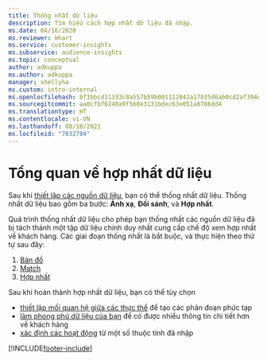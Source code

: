 ```yaml
---
title: Thống nhất dữ liệu
description: Tìm hiểu cách hợp nhất dữ liệu đã nhập.
ms.date: 04/16/2020
ms.reviewer: mhart
ms.service: customer-insights
ms.subservice: audience-insights
ms.topic: conceptual
author: adkuppa
ms.author: adkuppa
manager: shellyha
ms.custom: intro-internal
ms.openlocfilehash: bf1bbcd31333c8a557b59b001112042a1783546ab0cd2af394d8af2953a493f4
ms.sourcegitcommit: aa0cfbf6240a9f560e3131bdec63e051a8786dd4
ms.translationtype: HT
ms.contentlocale: vi-VN
ms.lasthandoff: 08/10/2021
ms.locfileid: "7032784"
---
```

# <a name="data-unification-overview"></a>Tổng quan về hợp nhất dữ liệu

Sau khi [thiết lập các nguồn dữ liệu](data-sources.md), bạn có thể thống nhất dữ liệu. Thống nhất dữ liệu bao gồm ba bước: **Ánh xạ**, **Đối sánh**, và **Hợp nhất**.

Quá trình thống nhất dữ liệu cho phép bạn thống nhất các nguồn dữ liệu đã bị tách thành một tập dữ liệu chính duy nhất cung cấp chế độ xem hợp nhất về khách hàng. Các giai đoạn thống nhất là bắt buộc, và thực hiện theo thứ tự sau đây:

1. [Bản đồ](map-entities.md)
2. [Match](match-entities.md)
3. [Hợp nhất](merge-entities.md)

Sau khi hoàn thành hợp nhất dữ liệu, bạn có thể tùy chọn

- [thiết lập mối quan hệ giữa các thực thể](relationships.md) để tạo các phân đoạn phức tạp
- [làm phong phú dữ liệu của bạn](enrichment-hub.md) để có được nhiều thông tin chi tiết hơn về khách hàng
- [xác định các hoạt động](activities.md) từ một số thuộc tính đã nhập


[!INCLUDE[footer-include](../includes/footer-banner.md)]